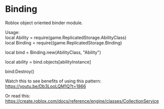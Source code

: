 # Binding
 Roblox object oriented binder module.

Usage:  
local Ability = require(game.ReplicatedStorage.AbilityClass)  
local Binding = require((game.ReplicatedStorage.Binding)  

local bind = Binding.new(AbilityClass, "Ability")  

local ability = bind.objects[abilityInstance]  

bind:Destroy()  

Watch this to see benefits of using this pattern:
https://youtu.be/Db3LooLQM1Q?t=1866

Or read this:
https://create.roblox.com/docs/reference/engine/classes/CollectionService
